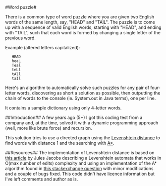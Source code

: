 #Word puzzle#

There is a common type of word puzzle where you are given two English words of
the same length, say, "HEAD" and "TAIL". The puzzle is to come up with a
sequence of valid English words, starting with "HEAD", and ending with "TAIL",
such that each word is formed by changing a single letter of the previous word.

Example (altered letters capitalized):
 ```
    HEAD
    heaL
    Teal
    teLl
    tAll
    taIl
```

Here's an algorithm to automatically solve such puzzles for any pair of
four-letter words, discovering as short a solution as possible, then outputting
the chain of words to the console (ie. System.out in Java terms), one per line.

It contains a sample dictionary using only 4-letter words.

##Introduction##
A few years ago (5+) I got this coding test from a company and, at the time, 
solved it with a dynamic programming approach (well, more like brute force)
and recursion.

This solution tries to use a directed graph using the [Levenshtein distance](https://en.wikipedia.org/wiki/Levenshtein_distance)
to find words with distance 1 and the searching with [A*](https://en.wikipedia.org/wiki/A*_search_algorithm).

##Resources##
The implementation of Levenshtein distance is based on [this article](http://julesjacobs.github.io/2015/06/17/disqus-levenshtein-simple-and-fast.html)
by Jules Jacobs describing a Levenshtein automata that works in O(max number of edits)
complexity and using an implementation of the A* algorithm found in [this stackexchange question](http://codereview.stackexchange.com/questions/38376/a-search-algorithm)
with minor modifications and a couple of bugs fixed. This code didn't have licence
information but I've left comments and author as is.